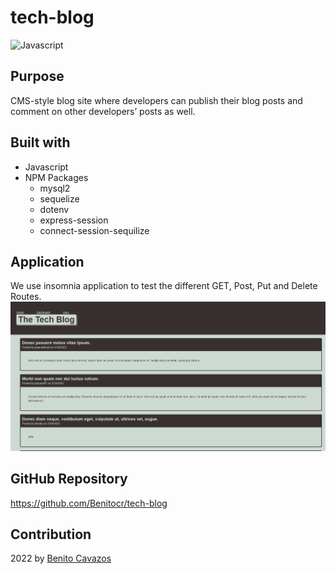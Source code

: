 # tech-blog

![Javascript](https://img.shields.io/badge/Javascipt-blue) 

## Purpose
CMS-style blog site where developers can publish their blog posts and comment on other developers’ posts as well.

## Built with
* Javascript
* NPM Packages 
  * mysql2
  * sequelize
  * dotenv 
  * express-session
  * connect-session-sequilize

## Application

We use insomnia application to test the different GET, Post, Put and Delete Routes.
![Tech-blog](images/mockup.jpg)




## GitHub Repository

https://github.com/Benitocr/tech-blog

## Contribution
2022  by [Benito Cavazos](https://github.com/Benitocr)